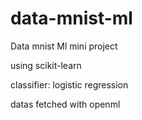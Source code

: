 # data-mnist-ml
Data mnist Ml mini project

using scikit-learn

classifier: logistic regression 

datas fetched with openml
